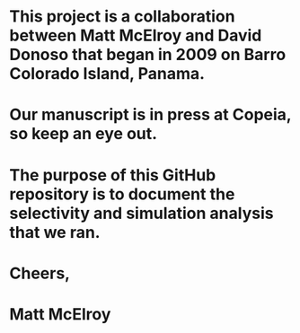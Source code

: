 # This project is a collaboration between Matt McElroy and David Donoso that began in 2009 on Barro Colorado Island, Panama.
# Our manuscript is in press at Copeia, so keep an eye out.

# The purpose of this GitHub repository is to document the selectivity and simulation analysis that we ran.
# Cheers,
# Matt McElroy
